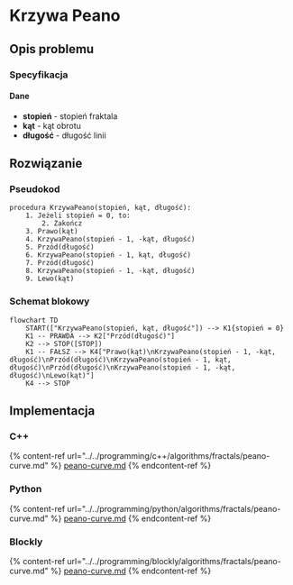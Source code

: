 # Krzywa Peano

## Opis problemu

### Specyfikacja

#### Dane

- **stopień** - stopień fraktala
- **kąt** - kąt obrotu
- **długość** - długość linii

## Rozwiązanie

### Pseudokod

```
procedura KrzywaPeano(stopień, kąt, długość):
    1. Jeżeli stopień = 0, to:
        2. Zakończ
    3. Prawo(kąt)
    4. KrzywaPeano(stopień - 1, -kąt, długość)
    5. Przód(długość)
    6. KrzywaPeano(stopień - 1, kąt, długość)
    7. Przód(długość)
    8. KrzywaPeano(stopień - 1, -kąt, długość)
    9. Lewo(kąt)
```

### Schemat blokowy

```mermaid
flowchart TD
    START(["KrzywaPeano(stopień, kąt, długość"]) --> K1{stopień = 0}
    K1 -- PRAWDA --> K2["Przód(długość)"]
    K2 --> STOP([STOP])
    K1 -- FAŁSZ --> K4["Prawo(kąt)\nKrzywaPeano(stopień - 1, -kąt, długość)\nPrzód(długość)\nKrzywaPeano(stopień - 1, kąt, długość)\nPrzód(długość)\nKrzywaPeano(stopień - 1, -kąt, długość)\nLewo(kąt)"]
    K4 --> STOP
```

## Implementacja

### C++

{% content-ref url="../../programming/c++/algorithms/fractals/peano-curve.md" %}
[peano-curve.md](../../programming/c++/algorithms/fractals/peano-curve.md)
{% endcontent-ref %}

### Python

{% content-ref url="../../programming/python/algorithms/fractals/peano-curve.md" %}
[peano-curve.md](../../programming/python/algorithms/fractals/peano-curve.md)
{% endcontent-ref %}

### Blockly

{% content-ref url="../../programming/blockly/algorithms/fractals/peano-curve.md" %}
[peano-curve.md](../../programming/blockly/algorithms/fractals/peano-curve.md)
{% endcontent-ref %}

